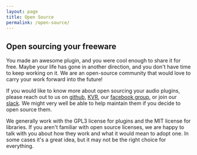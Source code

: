 ```yaml
---
layout: page
title: Open Source
permalink: /open-source/
---
```


## Open sourcing your freeware

You made an awesome plugin, and you were cool enough to share it for free. Maybe your life has gone in another direction, and you don't have time to keep working on it. We are an open-source community that would love to carry your work forward into the future! 

If you would like to know more about open sourcing your audio plugins, please reach out to us on [github](https://github.com/surge-synthesizer), [KVR](https://www.kvraudio.com/forum/viewtopic.php?f=1&t=511922), our [facebook group](https://www.facebook.com/groups/surgesynth/), or join our [slack](https://join.slack.com/t/surgesynth/shared_invite/enQtNTE4OTg0MTU2NDY5LWZkMjllNDAzZjYzNTc4NjUzNjk2OGUxNDYzZTYyZTU3ZGU4OTY4MzhkNzcwZGE5ZDQyMzk5MjE1ODEzZTFmODI). We might very well be able to help maintain them if you decide to open source them.

We generally work with the GPL3 license for plugins and the MIT license for libraries. If you aren't familiar with open source licenses, we are happy to talk with you about how they work and what it would mean to adopt one. In some cases it's a great idea, but it may not be the right choice for everything.